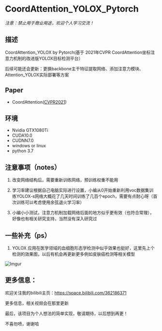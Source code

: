 # CoordAttention_YOLOX_Pytorch


*注意：禁止用于商业用途，欢迎个人学习交流！*


## 描述

CoordAttention_YOLOX by Pytorch(基于 2021年CVPR CoordAttention坐标注意力机制的改进版YOLOX目标检测平台）

后续可能还会更新：更换backbone主干特征提取网络、添加注意力模块、Attention_YOLOX实际部署等方案



## Paper

* CoordAttention([CVPR2021](https://arxiv.org/abs/2103.02907))



## 环境

* Nvidia GTX1080Ti
* CUDA10.0
* CUDNN7.0
* windows or linux
* python 3.7


## 注意事项（notes）


1. 改变网络结构后，需要重新训练网络，预训练权重不能用

2. 学习率建议根据自己电脑实际进行设置，小编从0开始重新利用voc数据集训练YOLOX-s网络大概花了几天时间训练了几百个epoch，需要有点耐心呀（首次训练可以考虑使用余弦退火学习率）

3. 小编小小测试，注意力机制加载网络后面的地方似乎更有效（也符合常理），好像也有相关研究支持，当然没有深入研究过




## 一些补充（ps）

1. YOLOX 应用在医学领域的血细胞形态学检测中似乎效果也挺好，这里先上个检测的效果图，以后有机会再更新更多例如皮肤癌检测等相关模型

![Imgur](https://mmbiz.qpic.cn/mmbiz_png/QsUWqPChJWaE8j9S6lyjYd87V3BdPROIDgFYjDt09eD7x56KKbcozMOWZVN7A6Aib0lW4ytzf6ztEhgXzba9icNw/0?wx_fmt=png)






## 更多信息：

欢迎关注我的bilibili主页：https://space.bilibili.com/362186371

更多信息，相关视频会在那里更新

最后，该项目为个人想法的简单实现，敬请期待，以后想到再更！

不喜勿喷，谢谢哈

